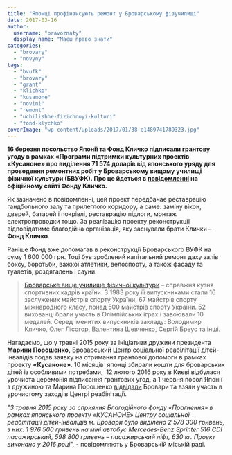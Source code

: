 ```yaml
---
title: "Японці профінансують ремонт у Броварському фізучилищі"
date: 2017-03-16
author: 
  username: "pravoznaty"
  display_name: "Маєш право знати"
categories: 
  - "brovary"
  - "novyny"
tags: 
  - "bvufk"
  - "brovary"
  - "grant"
  - "klichko"
  - "kusanone"
  - "novini"
  - "remont"
  - "uchilishhe-fizichnoyi-kulturi"
  - "fond-klychko"
coverImage: "wp-content/uploads/2017/01/38-e1489741789323.jpg"
---
```


**16 березня посольство Японії та Фонд Кличко підписали грантову угоду в рамках «Програми підтримки культурних проектів «Кусаноне» про виділення 71 574 доларів від японського уряду для проведення ремонтних робіт у Броварському вищому училищі фізичної культури (БВУФК). Про це йдеться в [повідомленні](https://klitschkofoundation.org/news/klitschko-foundation-otrimav-grant-vid-uriadu-iaponiii/) на офіційному сайті Фонду Кличко.**

Як зазначено в повідомленні, цей проект передбачає реставрацію гандбольного залу та прилеглого коридору, а саме: заміну вікон, дверей, батарей і покрівлі, реставрацію підлоги, монтаж електропроводки тощо. За реалізацію проекту реконструкції відповідатиме благодійна організація, яку заснували брати Клички – **Фонд Кличко**.

Раніше Фонд вже допомагав в реконструкції Броварського ВУФК на суму 1 600 000 грн. Тоді був зроблений капітальний ремонт даху залів боксу, боротьби, важкої атлетики, велоспорту, а також фасаду та туалетів, роздягалень і сауни.

> [Броварське вище училище фізичної культури](https://mpz.brovary.org/brovarske-vyshhe-uchylyshhe-fizychnoyi-kultury-yak-staty-chempionom/) – справжня кузня спортивних кадрів країни. З 1983 року її випускниками стали 16 заслужених майстрів спорту України, 67 майстрів спорту міжнародного класу, понад 500 майстрів спорту України. 52 вихованці брали участь в Олімпійських іграх і завоювали 10 медалей. Серед іменитих випускників закладу: Володимир Кличко, Олег Лісогор, Валентина Шевченко, Сергій Бреус та інші.

Нагадаємо, що у травні 2015 року за ініціативи дружини президента **Марини Порошенко,** Броварський Центр соціальної реабілітації дітей-інвалідів подав заявку на отримання грантової допомоги в рамках проекту **«Кусаноне»**. 10 місяців  японці збирали кошти для броварських дітей із особливими потребами,  12 лютого 2016 року в Києві відбулася урочиста церемонія підписання грантових угод, а 1 червня посол Японії з дружиною та Марина Порошенко [відвідали](https://mpz.brovary.org/u-brovary-pryyihala-maryna-poroshenko-ta-yaponski-posly-shhob-podaruvaty-dityam-iz-osoblyvymy-potrebamy-mikroavtobus-ta-lift/) Бровари та взяли участь в урочистому заході в Центрі реабілітації.

_"З травня 2015 року за сприяння Благодійного фонду «Прагнення» в рамках японського проекту «КУСАНОНЕ» Центру соціальної реабілітації дітей-інвалідів м. Бровари було виділено 2 578 300 гривень, з них: 1 976 500 гривень на міні автобус Mercedes-Benz Sprinter 516 CDI пасажирський, 598 800 гривень – пасажирський ліфт, 630 кг. Проект виконано у 2016 році",_ - повідомляють у Броварській міській раді.
